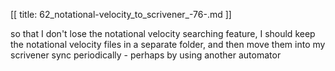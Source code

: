 [[
title: 62_notational-velocity_to_scrivener_-76-.md
]]

so that I don't lose the notational velocity searching feature, I should keep
the notational velocity files in a separate folder, and then move them into my
scrivener sync periodically - perhaps by using another automator
